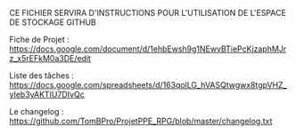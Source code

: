 CE FICHIER SERVIRA D'INSTRUCTIONS POUR L'UTILISATION 
DE L'ESPACE DE STOCKAGE GITHUB

Fiche de Projet : https://docs.google.com/document/d/1ehbEwsh9g1NEwvBTiePcKjzaphMJrz_x5rEFkM0a3DE/edit

Liste des tâches : https://docs.google.com/spreadsheets/d/163qolLG_hVASQtwgwx8tgpVHZ_yIeb3yAKTIU7DIvQc

Le changelog : https://github.com/TomBPro/ProjetPPE_RPG/blob/master/changelog.txt
